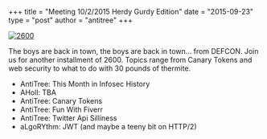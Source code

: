 +++
title = "Meeting 10/2/2015 Herdy Gurdy Edition"
date = "2015-09-23"
type = "post"
author = "antitree"
+++

[![2600](/images/2600_yup.png)](images/2600_yup.png)


The boys are back in town, the boys are back in town... from DEFCON. Join us for another installment of 2600. Topics range from Canary Tokens and web security to what to do with 30 pounds of thermite.  

* AntiTree: This Month in Infosec History
* AHoll: TBA
* AntiTree: Canary Tokens
* AntiTree: Fun With Fiverr
* AntiTree: Twitter Api Silliness
* aLgoRYthm: JWT (and maybe a teeny bit on HTTP/2) 
